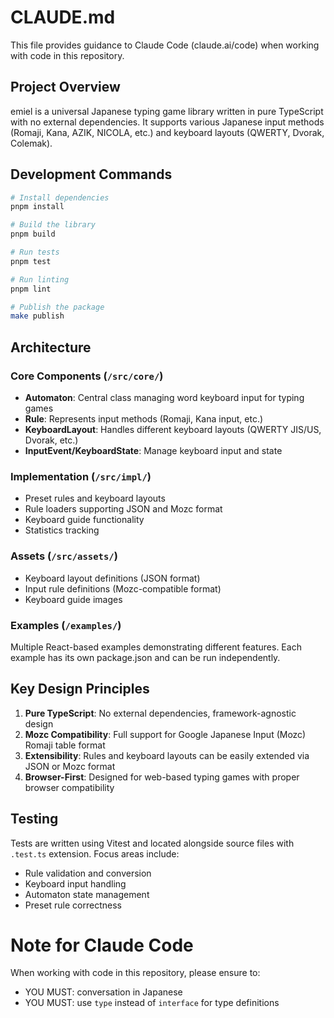 # CLAUDE.md

This file provides guidance to Claude Code (claude.ai/code) when working with code in this repository.

## Project Overview

emiel is a universal Japanese typing game library written in pure TypeScript with no external dependencies. It supports various Japanese input methods (Romaji, Kana, AZIK, NICOLA, etc.) and keyboard layouts (QWERTY, Dvorak, Colemak).

## Development Commands

```bash
# Install dependencies
pnpm install

# Build the library
pnpm build

# Run tests
pnpm test

# Run linting
pnpm lint

# Publish the package
make publish
```

## Architecture

### Core Components (`/src/core/`)

- **Automaton**: Central class managing word keyboard input for typing games
- **Rule**: Represents input methods (Romaji, Kana input, etc.)
- **KeyboardLayout**: Handles different keyboard layouts (QWERTY JIS/US, Dvorak, etc.)
- **InputEvent/KeyboardState**: Manage keyboard input and state

### Implementation (`/src/impl/`)

- Preset rules and keyboard layouts
- Rule loaders supporting JSON and Mozc format
- Keyboard guide functionality
- Statistics tracking

### Assets (`/src/assets/`)

- Keyboard layout definitions (JSON format)
- Input rule definitions (Mozc-compatible format)
- Keyboard guide images

### Examples (`/examples/`)

Multiple React-based examples demonstrating different features. Each example has its own package.json and can be run independently.

## Key Design Principles

1. **Pure TypeScript**: No external dependencies, framework-agnostic design
2. **Mozc Compatibility**: Full support for Google Japanese Input (Mozc) Romaji table format
3. **Extensibility**: Rules and keyboard layouts can be easily extended via JSON or Mozc format
4. **Browser-First**: Designed for web-based typing games with proper browser compatibility

## Testing

Tests are written using Vitest and located alongside source files with `.test.ts` extension. Focus areas include:

- Rule validation and conversion
- Keyboard input handling
- Automaton state management
- Preset rule correctness

# Note for Claude Code

When working with code in this repository, please ensure to:

- YOU MUST: conversation in Japanese
- YOU MUST: use `type` instead of `interface` for type definitions

